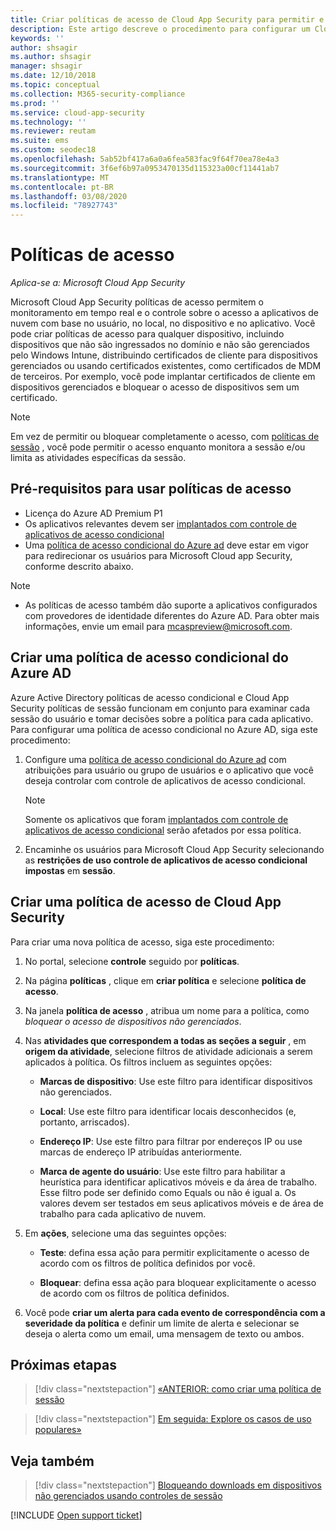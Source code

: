 ```yaml
---
title: Criar políticas de acesso de Cloud App Security para permitir e bloquear o acesso
description: Este artigo descreve o procedimento para configurar um Cloud App Security Controle de Aplicativos de Acesso Condicional política de acesso para permitir e bloquear o acesso a aplicativos conectados por meio do AD do Azure usando recursos de proxy reverso.
keywords: ''
author: shsagir
ms.author: shsagir
manager: shsagir
ms.date: 12/10/2018
ms.topic: conceptual
ms.collection: M365-security-compliance
ms.prod: ''
ms.service: cloud-app-security
ms.technology: ''
ms.reviewer: reutam
ms.suite: ems
ms.custom: seodec18
ms.openlocfilehash: 5ab52bf417a6a0a6fea583fac9f64f70ea78e4a3
ms.sourcegitcommit: 3f6ef6b97a0953470135d115323a00cf11441ab7
ms.translationtype: MT
ms.contentlocale: pt-BR
ms.lasthandoff: 03/08/2020
ms.locfileid: "78927743"
---
```

# <a name="access-policies"></a>Políticas de acesso

*Aplica-se a: Microsoft Cloud App Security*

Microsoft Cloud App Security políticas de acesso permitem o monitoramento em tempo real e o controle sobre o acesso a aplicativos de nuvem com base no usuário, no local, no dispositivo e no aplicativo. Você pode criar políticas de acesso para qualquer dispositivo, incluindo dispositivos que não são ingressados no domínio e não são gerenciados pelo Windows Intune, distribuindo certificados de cliente para dispositivos gerenciados ou usando certificados existentes, como certificados de MDM de terceiros. Por exemplo, você pode implantar certificados de cliente em dispositivos gerenciados e bloquear o acesso de dispositivos sem um certificado.

> [!NOTE]
> Em vez de permitir ou bloquear completamente o acesso, com [políticas de sessão](session-policy-aad.md) , você pode permitir o acesso enquanto monitora a sessão e/ou limita as atividades específicas da sessão.

## <a name="prerequisites-to-using-access-policies"></a>Pré-requisitos para usar políticas de acesso

- Licença do Azure AD Premium P1
- Os aplicativos relevantes devem ser [implantados com controle de aplicativos de acesso condicional](proxy-deployment-aad.md)
- Uma [política de acesso condicional do Azure ad](https://docs.microsoft.com/azure/active-directory/active-directory-conditional-access-azure-portal) deve estar em vigor para redirecionar os usuários para Microsoft Cloud app Security, conforme descrito abaixo.

> [!NOTE]
> - As políticas de acesso também dão suporte a aplicativos configurados com provedores de identidade diferentes do Azure AD. Para obter mais informações, envie um email para mcaspreview@microsoft.com.

## <a name="create-an-azure-ad-conditional-access-policy"></a>Criar uma política de acesso condicional do Azure AD

Azure Active Directory políticas de acesso condicional e Cloud App Security políticas de sessão funcionam em conjunto para examinar cada sessão do usuário e tomar decisões sobre a política para cada aplicativo. Para configurar uma política de acesso condicional no Azure AD, siga este procedimento:

1. Configure uma [política de acesso condicional do Azure ad](https://docs.microsoft.com/azure/active-directory/active-directory-conditional-access-azure-portal) com atribuições para usuário ou grupo de usuários e o aplicativo que você deseja controlar com controle de aplicativos de acesso condicional.

    > [!NOTE]
    > Somente os aplicativos que foram [implantados com controle de aplicativos de acesso condicional](proxy-deployment-aad.md) serão afetados por essa política.

2. Encaminhe os usuários para Microsoft Cloud App Security selecionando as **restrições de uso controle de aplicativos de acesso condicional impostas** em **sessão**.

## <a name="create-a-cloud-app-security-access-policy"></a>Criar uma política de acesso de Cloud App Security

Para criar uma nova política de acesso, siga este procedimento:

1. No portal, selecione **controle** seguido por **políticas**.
2. Na página **políticas** , clique em **criar política** e selecione **política de acesso**.

3. Na janela **política de acesso** , atribua um nome para a política, como *bloquear o acesso de dispositivos não gerenciados*.

4. Nas **atividades que correspondem a todas as seções a seguir** , em **origem da atividade**, selecione filtros de atividade adicionais a serem aplicados à política. Os filtros incluem as seguintes opções:

    - **Marcas de dispositivo**: Use este filtro para identificar dispositivos não gerenciados.

    - **Local**: Use este filtro para identificar locais desconhecidos (e, portanto, arriscados).

    - **Endereço IP**: Use este filtro para filtrar por endereços IP ou use marcas de endereço IP atribuídas anteriormente.

    - **Marca de agente do usuário**: Use este filtro para habilitar a heurística para identificar aplicativos móveis e da área de trabalho. Esse filtro pode ser definido como Equals ou não é igual a. Os valores devem ser testados em seus aplicativos móveis e de área de trabalho para cada aplicativo de nuvem.

5. Em **ações**, selecione uma das seguintes opções:

    - **Teste**: defina essa ação para permitir explicitamente o acesso de acordo com os filtros de política definidos por você.

    - **Bloquear**: defina essa ação para bloquear explicitamente o acesso de acordo com os filtros de política definidos.

6. Você pode **criar um alerta para cada evento de correspondência com a severidade da política** e definir um limite de alerta e selecionar se deseja o alerta como um email, uma mensagem de texto ou ambos.

## <a name="next-steps"></a>Próximas etapas

> [!div class="nextstepaction"]
> [«ANTERIOR: como criar uma política de sessão](session-policy-aad.md)

> [!div class="nextstepaction"]
> [Em seguida: Explore os casos de uso populares»](use-case-proxy-block-session-aad.md)

## <a name="see-also"></a>Veja também

> [!div class="nextstepaction"]
> [Bloqueando downloads em dispositivos não gerenciados usando controles de sessão](use-case-proxy-block-session-aad.md)

[!INCLUDE [Open support ticket](includes/support.md)]
